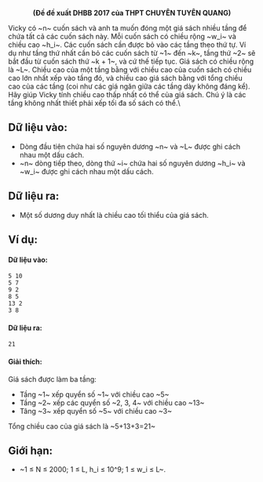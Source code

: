 **<center>(Đề đề xuất DHBB 2017 của THPT CHUYÊN TUYÊN QUANG)</center>**

Vicky có ~n~ cuốn sách và anh ta muốn đóng một giá sách nhiều tầng để chứa tất cả các cuốn sách này. Mỗi cuốn sách có chiều rộng ~w_i~ và chiều cao ~h_i~. Các cuốn sách cần được bỏ vào các tầng theo thứ tự. Ví dụ như tầng thứ nhất cần bỏ các cuốn sách từ ~1~ đến ~k~, tầng thứ ~2~ sẽ bắt đầu từ cuốn sách thứ ~k + 1~, và cứ thế tiếp tục. Giá sách có chiều rộng là ~L~. Chiều cao của một tầng bằng với chiều cao của cuốn sách có chiều cao lớn nhất xếp vào tầng đó, và chiều cao giá sách bằng với tổng chiều cao của các tầng (coi như các giá ngăn giữa các tầng dày không đáng kể). Hãy giúp Vicky tính chiều cao thấp nhất có thể của giá sách. Chú ý là các tầng không nhất thiết phải xếp tối đa số sách có thể.\

## Dữ liệu vào:
- Dòng đầu tiên chứa hai số nguyên dương ~n~ và ~L~ được ghi cách nhau một dấu cách.
- ~n~ dòng tiếp theo, dòng thứ ~i~ chứa hai số nguyên dương ~h_i~ và ~w_i~ được ghi cách nhau một dấu cách.

## Dữ liệu ra:
- Một số dương duy nhất là chiều cao tối thiểu của giá sách.

## Ví dụ:
#### Dữ liệu vào:
```
5 10 
5 7 
9 2 
8 5 
13 2 
3 8
```

#### Dữ liệu ra:
```
21
```

#### Giải thích:
Giá sách được làm ba tầng:
- Tầng ~1~ xếp quyển số ~1~ với chiều cao ~5~
- Tầng ~2~ xếp các quyển số ~2, 3, 4~ với chiều cao ~13~
- Tâng ~3~ xếp quyển số ~5~ với chiều cao ~3~

Tổng chiều cao của giá sách là ~5+13+3=21~

## Giới hạn:
- ~1 ≤ N ≤ 2000; 1 ≤ L, h_i ≤ 10^9; 1 ≤ w_i ≤ L~.